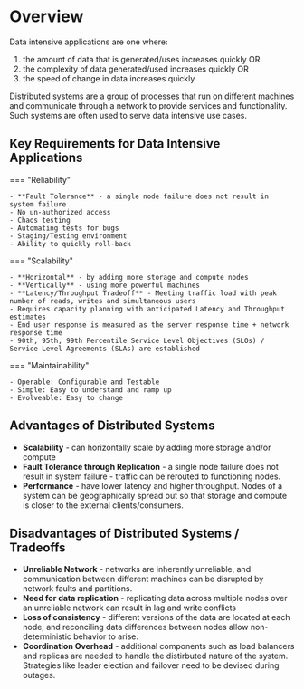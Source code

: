 # Overview

Data intensive applications are one where:

1. the amount of data that is generated/uses increases quickly OR
2. the complexity of data generated/used increases quickly OR
3. the speed of change in data increases quickly

Distributed systems are a group of processes that run on different machines and communicate through a network to provide services and functionality. Such systems are often used to serve data intensive use cases.

## Key Requirements for Data Intensive Applications

=== "Reliability"

    - **Fault Tolerance** - a single node failure does not result in system failure
    - No un-authorized access
    - Chaos testing
    - Automating tests for bugs
    - Staging/Testing environment
    - Ability to quickly roll-back

=== "Scalability"

    - **Horizontal** - by adding more storage and compute nodes
    - **Vertically** - using more powerful machines
    - **Latency/Throughput Tradeoff** - Meeting traffic load with peak number of reads, writes and simultaneous users
    - Requires capacity planning with anticipated Latency and Throughput estimates
    - End user response is measured as the server response time + network response time
    - 90th, 95th, 99th Percentile Service Level Objectives (SLOs) / Service Level Agreements (SLAs) are established

=== "Maintainability"

    - Operable: Configurable and Testable
    - Simple: Easy to understand and ramp up
    - Evolveable: Easy to change

## Advantages of Distributed Systems

- **Scalability** - can horizontally scale by adding more storage and/or compute
- **Fault Tolerance through Replication** - a single node failure does not result in system failure - traffic can be rerouted to functioning nodes.
- **Performance** - have lower latency and higher throughput. Nodes of a system can be geographically spread out so that storage and compute is closer to the external clients/consumers.

## Disadvantages of Distributed Systems / Tradeoffs

- **Unreliable Network** - networks are inherently unreliable, and communication between different machines can be disrupted by network faults and partitions.
- **Need for data replication** - replicating data across multiple nodes over an unreliable network can result in lag and write conflicts
- **Loss of consistency** - different versions of the data are located at each node, and reconciling data differences between nodes allow non-deterministic behavior to arise.
- **Coordination Overhead** - additional components such as load balancers and replicas are needed to handle the distirbuted nature of the system. Strategies like leader election and failover need to be devised during outages.
